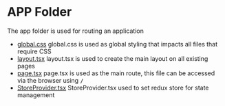 # APP Folder

The app folder is used for routing an application

- [global.css](https://github.com/zainuddin25/synapsis-fe-challange/blob/master/src/app/globals.css)
global.css is used as global styling that impacts all files that require CSS
- [layout.tsx](https://github.com/zainuddin25/synapsis-fe-challange/blob/master/src/app/layout.tsx)
layout.tsx is used to create the main layout on all existing pages
- [page.tsx](https://github.com/zainuddin25/synapsis-fe-challange/blob/master/src/app/page.tsx)
page.tsx is used as the main route, this file can be accessed via the browser using **`/`**
- [StoreProvider.tsx](https://github.com/zainuddin25/synapsis-fe-challange/blob/master/src/app/StoreProvider.tsx)
StoreProvider.tsx used to set redux store for state management